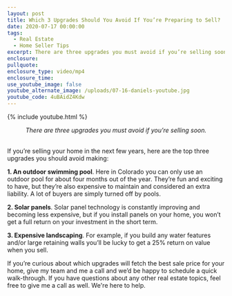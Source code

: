```yaml
---
layout: post
title: Which 3 Upgrades Should You Avoid If You’re Preparing to Sell?
date: 2020-07-17 00:00:00
tags:
  - Real Estate
  - Home Seller Tips
excerpt: There are three upgrades you must avoid if you’re selling soon.
enclosure:
pullquote:
enclosure_type: video/mp4
enclosure_time:
use_youtube_image: false
youtube_alternate_image: /uploads/07-16-daniels-youtube.jpg
youtube_code: 4uBAidZ4Kdw
---
```


{% include youtube.html %}

<center><em>There are three upgrades you must avoid if you&rsquo;re selling soon.</em></center>

<br>If you’re selling your home in the next few years, here are the top three upgrades you should avoid making:

**1\. An outdoor swimming pool**. Here in Colorado you can only use an outdoor pool for about four months out of the year. They’re fun and exciting to have, but they’re also expensive to maintain and considered an extra liability. A lot of buyers are simply turned off by pools.

**2\. Solar panels**. Solar panel technology is constantly improving and becoming less expensive, but if you install panels on your home, you won’t get a full return on your investment in the short term.

**3\. Expensive landscaping**. For example, if you build any water features and/or large retaining walls you’ll be lucky to get a 25% return on value when you sell.

If you’re curious about which upgrades will fetch the best sale price for your home, give my team and me a call and we’d be happy to schedule a quick walk-through. If you have questions about any other real estate topics, feel free to give me a call as well. We're here to help.